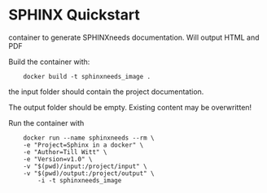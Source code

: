 # SPHINX Quickstart

container to generate SPHINXneeds documentation. Will output HTML and PDF

Build the container with:

```
    docker build -t sphinxneeds_image .
```
the input folder should contain the project documentation.

The output folder should be empty. Existing content may be overwritten!

Run the container with

```
    docker run --name sphinxneeds --rm \
    -e "Project=Sphinx in a docker" \
    -e "Author=Till Witt" \
    -e "Version=v1.0" \
    -v "$(pwd)/input:/project/input" \
    -v "$(pwd)/output:/project/output" \
        -i -t sphinxneeds_image
```
